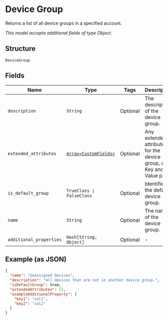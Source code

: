 
# Device Group

Returns a list of all device groups in a specified account.

*This model accepts additional fields of type Object.*

## Structure

`DeviceGroup`

## Fields

| Name | Type | Tags | Description |
|  --- | --- | --- | --- |
| `description` | `String` | Optional | The description of the device group. |
| `extended_attributes` | [`Array<CustomFields>`](../../doc/models/custom-fields.md) | Optional | Any extended attributes for the device group, as Key and Value pairs. |
| `is_default_group` | `TrueClass \| FalseClass` | Optional | Identifies the default device group. |
| `name` | `String` | Optional | The name of the device group. |
| `additional_properties` | `Hash[String, Object]` | Optional | - |

## Example (as JSON)

```json
{
  "name": "Unassigned Devices",
  "description": "All devices that are not in another device group.",
  "isDefaultGroup": true,
  "extendedAttributes": [],
  "exampleAdditionalProperty": {
    "key1": "val1",
    "key2": "val2"
  }
}
```

